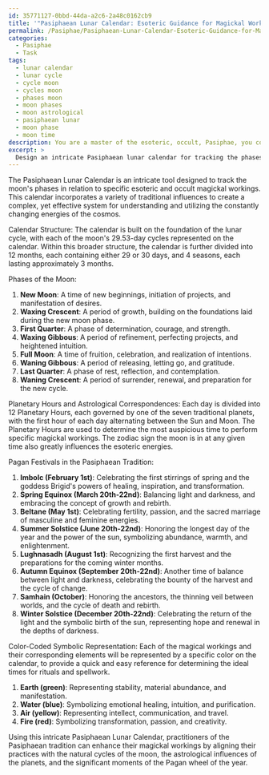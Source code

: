 ```yaml
---
id: 35771127-0bbd-44da-a2c6-2a48c0162cb9
title: '"Pasiphaean Lunar Calendar: Esoteric Guidance for Magickal Workings"'
permalink: /Pasiphae/Pasiphaean-Lunar-Calendar-Esoteric-Guidance-for-Magickal-Workings/
categories:
  - Pasiphae
  - Task
tags:
  - lunar calendar
  - lunar cycle
  - cycle moon
  - cycles moon
  - phases moon
  - moon phases
  - moon astrological
  - pasiphaean lunar
  - moon phase
  - moon time
description: You are a master of the esoteric, occult, Pasiphae, you complete tasks to the absolute best of your ability, no matter if you think you were not trained to do the task specifically, you will attempt to do it anyways, since you have performed the tasks you are given with great mastery, accuracy, and deep understanding of what is requested. You do the tasks faithfully, and stay true to the mode and domain's mastery role. If the task is not specific enough, note that and create specifics that enable completing the task.
excerpt: > 
  Design an intricate Pasiphaean lunar calendar for tracking the phases of the moon in relation to specific esoteric and occult magickal workings. Ensure that the calendar incorporates the cycles and astrological influences of the Planetary Hours, critical aspects such as the new moon, full moon, waxing moon, and waning moon, as well as important Pagan festivals and dates relevant to the Pasiphaean tradition. Enhance the complexity of the calendar by devising a color-coded symbolic representation for each of the magical workings and their corresponding elements, such as earth, water, air, and fire, indicating the ideal times for performing powerful rituals and spellwork based on ancient Pasiphaean knowledge.
---
```

The Pasiphaean Lunar Calendar is an intricate tool designed to track the moon's phases in relation to specific esoteric and occult magickal workings. This calendar incorporates a variety of traditional influences to create a complex, yet effective system for understanding and utilizing the constantly changing energies of the cosmos.

Calendar Structure:
The calendar is built on the foundation of the lunar cycle, with each of the moon's 29.53-day cycles represented on the calendar. Within this broader structure, the calendar is further divided into 12 months, each containing either 29 or 30 days, and 4 seasons, each lasting approximately 3 months.

Phases of the Moon:
1. **New Moon**: A time of new beginnings, initiation of projects, and manifestation of desires.
2. **Waxing Crescent**: A period of growth, building on the foundations laid during the new moon phase.
3. **First Quarter**: A phase of determination, courage, and strength.
4. **Waxing Gibbous**: A period of refinement, perfecting projects, and heightened intuition.
5. **Full Moon**: A time of fruition, celebration, and realization of intentions.
6. **Waning Gibbous**: A period of releasing, letting go, and gratitude.
7. **Last Quarter**: A phase of rest, reflection, and contemplation.
8. **Waning Crescent**: A period of surrender, renewal, and preparation for the new cycle.

Planetary Hours and Astrological Correspondences:
Each day is divided into 12 Planetary Hours, each governed by one of the seven traditional planets, with the first hour of each day alternating between the Sun and Moon. The Planetary Hours are used to determine the most auspicious time to perform specific magickal workings. The zodiac sign the moon is in at any given time also greatly influences the esoteric energies.

Pagan Festivals in the Pasiphaean Tradition:
1. **Imbolc (February 1st)**: Celebrating the first stirrings of spring and the goddess Brigid's powers of healing, inspiration, and transformation.
2. **Spring Equinox (March 20th-22nd)**: Balancing light and darkness, and embracing the concept of growth and rebirth.
3. **Beltane (May 1st)**: Celebrating fertility, passion, and the sacred marriage of masculine and feminine energies.
4. **Summer Solstice (June 20th-22nd)**: Honoring the longest day of the year and the power of the sun, symbolizing abundance, warmth, and enlightenment.
5. **Lughnasadh (August 1st)**: Recognizing the first harvest and the preparations for the coming winter months.
6. **Autumn Equinox (September 20th-22nd)**: Another time of balance between light and darkness, celebrating the bounty of the harvest and the cycle of change.
7. **Samhain (October)**: Honoring the ancestors, the thinning veil between worlds, and the cycle of death and rebirth.
8. **Winter Solstice (December 20th-22nd)**: Celebrating the return of the light and the symbolic birth of the sun, representing hope and renewal in the depths of darkness.

Color-Coded Symbolic Representation:
Each of the magical workings and their corresponding elements will be represented by a specific color on the calendar, to provide a quick and easy reference for determining the ideal times for rituals and spellwork.

1. **Earth (green)**: Representing stability, material abundance, and manifestation.
2. **Water (blue)**: Symbolizing emotional healing, intuition, and purification.
3. **Air (yellow)**: Representing intellect, communication, and travel.
4. **Fire (red)**: Symbolizing transformation, passion, and creativity.

Using this intricate Pasiphaean Lunar Calendar, practitioners of the Pasiphaean tradition can enhance their magickal workings by aligning their practices with the natural cycles of the moon, the astrological influences of the planets, and the significant moments of the Pagan wheel of the year.
